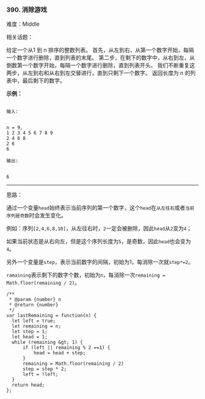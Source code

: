 ### 390. 消除游戏

难度：Middle

相关话题：

给定一个从1 到 n 排序的整数列表。
首先，从左到右，从第一个数字开始，每隔一个数字进行删除，直到列表的末尾。
第二步，在剩下的数字中，从右到左，从倒数第一个数字开始，每隔一个数字进行删除，直到列表开头。
我们不断重复这两步，从左到右和从右到左交替进行，直到只剩下一个数字。
返回长度为 n 的列表中，最后剩下的数字。



 **示例：** 





```

输入:


n = 9,
1 2 3 4 5 6 7 8 9
2 4 6 8
2 6
6

输出:


6
```


-----

思路：

通过一个变量`head`始终表示当前序列的第一个数字，这个`head`在`从左往右`或者`当前序列是奇数`时会发生变化。

例如：序列`[2,4,6,8,10]`，从左往右时，`2`一定会被删除，因此`head`从`2`变为`4`；

如果当前状态是从右向左，但是这个序列长度为`5`，是奇数，因此`head`也会变为`4`。

另外一个变量是`step`，表示当前数字的间隔，初始为1，每消除一次就`step*=2`。

`ramaining`表示剩下的数字个数，初始为`n`，每消除一次`remaining = Math.floor(remaining / 2)`。


```
/**
 * @param {number} n
 * @return {number}
 */
var lastRemaining = function(n) {
  let left = true;
  let remaining = n;
  let step = 1;
  let head = 1;
  while (remaining &gt; 1) {
      if (left || remaining % 2 ==1) {
          head = head + step;
      }
      remaining = Math.floor(remaining / 2)
      step = step * 2;
      left = !left;
  }
  return head;    
};



```
